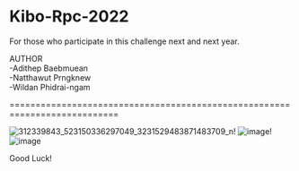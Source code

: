# Kibo-Rpc-2022
For those who participate in this challenge next and next year.

AUTHOR </br>
-Adithep Baebmuean </br>
-Natthawut Prngknew </br>
-Wildan Phidrai-ngam </br>

===========================================================================

![312339843_523150336297049_3231529483871483709_n](https://user-images.githubusercontent.com/96933734/197929308-35efb074-1169-431d-b40f-9600a49564b3.jpg)!
![image](https://user-images.githubusercontent.com/96933734/200840776-9bdcf4e8-7f27-464d-b0c8-10e436796e54.png)!
![image](https://user-images.githubusercontent.com/96933734/200841296-f291a429-4ddf-409f-a79e-71ef5a13d757.png)

Good Luck!

